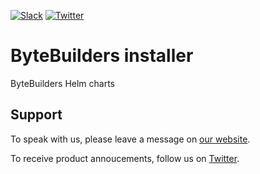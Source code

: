[![Slack](https://shields.io/badge/Join_Slack-salck?color=4A154B&logo=slack)](https://slack.appscode.com)
[![Twitter](https://img.shields.io/twitter/follow/appscodehq.svg?style=social&logo=twitter&label=Follow)](https://twitter.com/intent/follow?screen_name=AppsCodeHQ)

# ByteBuilders installer

ByteBuilders Helm charts

## Support

To speak with us, please leave a message on [our website](https://appscode.com/contact/).

To receive product annoucements, follow us on [Twitter](https://twitter.com/AppsCodeHQ).
